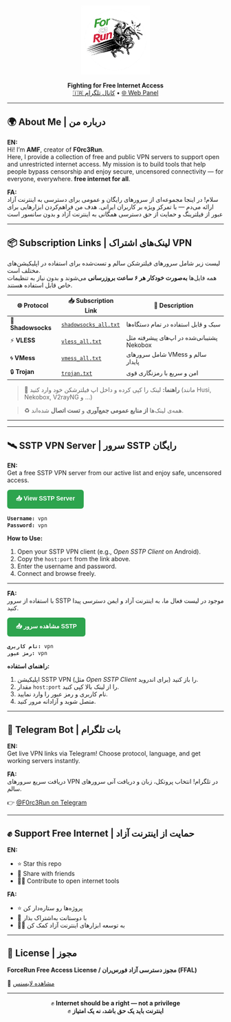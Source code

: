 <!-- README.md for https://github.com/F0rc3Run -->

<p align="center">
  <img src="Logo/logo.png" alt="F0rc3Run Logo" width="160"/>
</p>
<p align="center">
  <b>Fighting for Free Internet Access</b><br>
  <a href="https://t.me/ForceRunVPN">🇮🇷 کانال تلگرام</a> • <a href="https://f0rc3run.github.io/F0rc3Run-panel/">🌐 Web Panel</a>
</p>

---

## 🌍 About Me | درباره من

**EN:**  
Hi! I’m **AMF**, creator of **F0rc3Run**.  
Here, I provide a collection of free and public VPN servers to support open and unrestricted internet access.
My mission is to build tools that help people bypass censorship and enjoy secure, uncensored connectivity — for everyone, everywhere. **free internet for all**.

**FA:**  
سلام!
در اینجا مجموعه‌ای از سرورهای رایگان و عمومی برای دسترسی به اینترنت آزاد ارائه می‌دم — با تمرکز ویژه بر کاربران ایرانی.
هدف من فراهم‌کردن ابزارهایی برای عبور از فیلترینگ و حمایت از حق دسترسی همگانی به اینترنت آزاد و بدون سانسور است


---

## 📦 Subscription Links | لینک‌های اشتراک VPN

لیست زیر شامل سرورهای فیلترشکن سالم و تست‌شده برای استفاده در اپلیکیشن‌های مختلف است.  
همه فایل‌ها **به‌صورت خودکار هر ۶ ساعت بروزرسانی** می‌شوند و بدون نیاز به تنظیمات خاص قابل استفاده هستند.

| 🌐 Protocol | 📥 Subscription Link | 🧾 Description |
|------------|----------------------|----------------|
| 🔐 **Shadowsocks** | [`shadowsocks_all.txt`](https://raw.githubusercontent.com/F0rc3Run/F0rc3Run/refs/heads/main/splitted-by-protocol/ss/ss.txt) | سبک و قابل استفاده در تمام دستگاه‌ها |
| ⚡ **VLESS** | [`vless_all.txt`](https://raw.githubusercontent.com/F0rc3Run/F0rc3Run/refs/heads/main/splitted-by-protocol/vless/vless_part1.txt) | پشتیبانی‌شده در اپ‌های پیشرفته مثل Nekobox |
| 🌀 **VMess** | [`vmess_all.txt`](https://raw.githubusercontent.com/F0rc3Run/F0rc3Run/refs/heads/main/data/vmess_all.txt) | شامل سرورهای VMess سالم و پایدار |
| 🔒 **Trojan** | [`trojan.txt`](https://raw.githubusercontent.com/F0rc3Run/F0rc3Run/refs/heads/main/splitted-by-protocol/trojan/trojan_part1.txt) | امن و سریع با رمزنگاری قوی |

> 🧠 **راهنما:** لینک را کپی کرده و داخل اپ فیلترشکن خود وارد کنید (مانند Husi, Nekobox, V2rayNG و ...)

> ♻️ همه‌ی لینک‌ها **از منابع عمومی جمع‌آوری** و **تست اتصال** شده‌اند.

---

---

<h2>🛰️ SSTP VPN Server | سرور SSTP رایگان</h2>

<p>
<b>EN:</b><br>
Get a free SSTP VPN server from our active list and enjoy safe, uncensored access.
</p>

<a href="https://raw.githubusercontent.com/F0rc3Run/F0rc3Run/refs/heads/main/sstp-configs/sstp_with_country.txt" target="_blank" style="display:inline-block; padding:10px 20px; background:#2da44e; color:white; border-radius:6px; text-decoration:none; font-weight:bold; font-family:sans-serif;">
📥 View SSTP Server
</a>

<pre><code><b>Username:</b> vpn
<b>Password:</b> vpn</code></pre>

<p><b>How to Use:</b></p>
<ol>
<li>Open your SSTP VPN client (e.g., <i>Open SSTP Client</i> on Android).</li>
<li>Copy the <code>host:port</code> from the link above.</li>
<li>Enter the username and password.</li>
<li>Connect and browse freely.</li>
</ol>

<hr>

<p><b>FA:</b><br>
با استفاده از سرور SSTP موجود در لیست فعال ما، به اینترنت آزاد و ایمن دسترسی پیدا کنید.
</p>

<a href="https://raw.githubusercontent.com/F0rc3Run/F0rc3Run/refs/heads/main/sstp-configs/sstp_with_country.txt" target="_blank" style="display:inline-block; padding:10px 20px; background:#2da44e; color:white; border-radius:6px; text-decoration:none; font-weight:bold; font-family:sans-serif;">
📥 مشاهده سرور SSTP
</a>

<pre><code><b>نام کاربری:</b> vpn
<b>رمز عبور:</b> vpn</code></pre>

<p><b>راهنمای استفاده:</b></p>
<ol>
<li>اپلیکیشن SSTP VPN (مثل <i>Open SSTP Client</i> برای اندروید) را باز کنید.</li>
<li>مقدار <code>host:port</code> را از لینک بالا کپی کنید.</li>
<li>نام کاربری و رمز عبور را وارد نمایید.</li>
<li>متصل شوید و آزادانه مرور کنید.</li>
</ol>

---

## 🤖 Telegram Bot | بات تلگرام

**EN:**  
Get live VPN links via Telegram! Choose protocol, language, and get working servers instantly.

**FA:**  
دریافت سریع سرورهای VPN در تلگرام! انتخاب پروتکل، زبان و دریافت آنی سرورهای سالم.

👉 [@F0rc3Run on Telegram](https://t.me/F0rc3Run)

---

## ✊ Support Free Internet | حمایت از اینترنت آزاد

**EN:**  
- ⭐ Star this repo  
- 📢 Share with friends  
- 🧑‍💻 Contribute to open internet tools

**FA:**  
- ⭐ پروژه‌ها رو ستاره‌دار کن  
- 📢 با دوستانت به‌اشتراک بذار  
- 🧑‍💻 به توسعه ابزارهای اینترنت آزاد کمک کن

---

## 📜 License | مجوز

**ForceRun Free Access License  /    مجوز دسترسی آزاد فورس‌ران (FFAL)**

📄 [مشاهده لایسنس](https://raw.githubusercontent.com/F0rc3Run/F0rc3Run/refs/heads/main/LICENSE)

---

<p align="center">
  ✊ <b>Internet should be a right — not a privilege</b><br>
  ✊ <b>اینترنت باید یک حق باشد، نه یک امتیاز</b>
</p>
